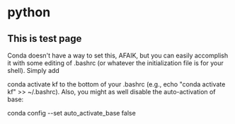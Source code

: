 # python
## This is test page

Conda doesn't have a way to set this, AFAIK, but you can easily accomplish it with some editing of .bashrc (or whatever the initialization file is for your shell). Simply add

conda activate kf
to the bottom of your .bashrc (e.g., echo "conda activate kf" >> ~/.bashrc). Also, you might as well disable the auto-activation of base:

conda config --set auto_activate_base false
